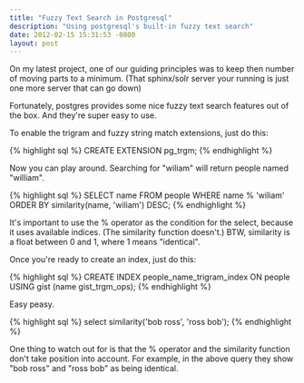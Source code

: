 ```yaml
--- 
title: "Fuzzy Text Search in Postgresql"
description: "Using postgresql's built-in fuzzy text search"
date: 2012-02-15 15:31:53 -0800
layout: post
---
```


On my latest project, one of our guiding principles was to keep then
number of moving parts to a minimum. (That sphinx/solr server your running is
just one more server that can go down)

Fortunately, postgres provides some nice fuzzy text search features out
of the box. And they're super easy to use.

<!--more-->

To enable the trigram and fuzzy string match extensions, just do this:

{% highlight sql %}
CREATE EXTENSION pg_trgm;
{% endhighlight %}

Now you can play around. Searching for "wiliam" will return people named "william".

{% highlight sql %}
SELECT name FROM people WHERE name % 'wiliam' ORDER BY similarity(name, 'wiliam') DESC;
{% endhighlight %}

It's important to use the % operator as the condition for the select,
because it uses available indices. (The similarity function doesn't.)
BTW, similarity is a float between 0 and 1, where 1 means "identical".

Once you're ready to create an index, just do this:

{% highlight sql %}
CREATE INDEX people_name_trigram_index ON people USING gist (name gist_trgm_ops);
{% endhighlight %}

Easy peasy.

{% highlight sql %}
select similarity('bob ross', 'ross bob');
{% endhighlight %}

One thing to watch out for is that the % operator and the similarity
function don't take position into account. For example, in the above
query they show "bob ross" and "ross bob" as being identical.

